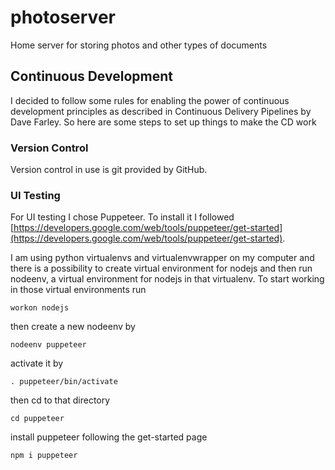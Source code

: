 # photoserver
Home server for storing photos and other types of documents

## Continuous Development
I decided to follow some rules for enabling the power of continuous development principles as described in Continuous Delivery Pipelines by Dave Farley. So here are some steps to set up things to make the CD work

### Version Control
Version control in use is git provided by GitHub.

### UI Testing
For UI testing I chose Puppeteer. To install it I followed [https://developers.google.com/web/tools/puppeteer/get-started](https://developers.google.com/web/tools/puppeteer/get-started).

I am using python virtualenvs and virtualenvwrapper on my computer and there is a possibility to create virtual environment for nodejs and then run nodeenv, a virtual environment for nodejs in that virtualenv. To start working in those virtual environments run

`workon nodejs`

then create a new nodeenv by

`nodeenv puppeteer`

activate it by

`. puppeteer/bin/activate`

then cd to that directory

`cd puppeteer`

install puppeteer following the get-started page

`npm i puppeteer`




